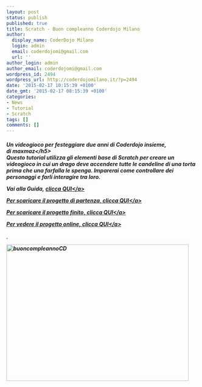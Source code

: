 ```yaml
---
layout: post
status: publish
published: true
title: Scratch - Buon compleanno Coderdojo Milano
author:
  display_name: CoderDojo Milano
  login: admin
  email: coderdojomi@gmail.com
  url: ''
author_login: admin
author_email: coderdojomi@gmail.com
wordpress_id: 2494
wordpress_url: http://coderdojomilano.it/?p=2494
date: '2015-02-17 10:15:39 +0100'
date_gmt: '2015-02-17 08:15:39 +0100'
categories:
- News
- Tutorial
- Scratch
tags: []
comments: []
---
```

<h5>Un videogioco per festeggiare due anni di Coderdojo insieme, di&nbsp;maxmaz<&#47;h5><br />
Questo tutorial utilizza gli elementi base di Scratch per creare un videogioco in cui un drago deve accendere tutte le candeline di una torta prima che una farfalla le spenga. Imparerai come controllare dei personaggi e farli interagire tra loro.</p>
<p>Vai alla Guida,&nbsp;<a href="https:&#47;&#47;drive.google.com&#47;file&#47;d&#47;0B2acWmxEoKDkWVN3SDBkdUc5ZkE&#47;view?usp=sharing" target="_blank">clicca QUI<&#47;a></p>
<p>Per scaricare il progetto di partenza, <a href="https:&#47;&#47;drive.google.com&#47;open?id=0B2acWmxEoKDkcFAxX0R5dVZFVU0&amp;authuser=0" target="_blank">clicca&nbsp;QUI<&#47;a></p>
<p>Per scaricare il progetto finito,&nbsp;<a href="https:&#47;&#47;drive.google.com&#47;file&#47;d&#47;0B2acWmxEoKDkOGJGa0t3QlFvbTg" target="_blank">clicca QUI<&#47;a></p>
<p>Per vedere il progetto online,&nbsp;<a href="http:&#47;&#47;scratch.mit.edu&#47;projects&#47;47969402&#47;" target="_blank">clicca QUI<&#47;a></p>
<p>&nbsp;</p>
<p><img class="alignnone size-full wp-image-2495" src="http:&#47;&#47;coderdojomilano.it&#47;wp-content&#47;uploads&#47;2015&#47;02&#47;buoncompleannoCD.jpg" alt="buoncompleannoCD" width="479" height="359" &#47;></p>
